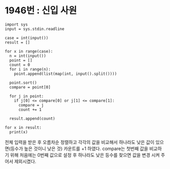 # 1946번 : 신입 사원

```
import sys
input = sys.stdin.readline

case = int(input())
result = []

for x in range(case):
  n = int(input())
  point = []
  count = 0
  for i in range(n):
    point.append(list(map(int, input().split())))

  point.sort()
  compare = point[0]

  for j in point:
    if j[0] <= compare[0] or j[1] <= compare[1]:
      compare = j
      count += 1

  result.append(count)

for x in result:
  print(x)
```

전체 입력을 받은 후 오름차순 정렬하고 각각의 값을 비교해서 하나라도 낮은 값이 있으면(등수가 높은 것이니 낮은 것) 카운트를 +1 하였다. compare는 첫번째 값을 비교하기 위해 처음에는 0번째 값으로 설정 후 하나라도 낮은 등수를 찾으면 값을 변경 시켜 주어서 제외시켰다.
